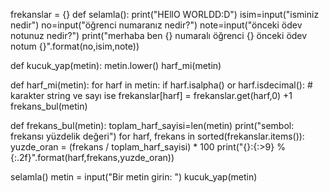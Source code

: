 frekanslar = {}
def selamla():
    print("HEllO WORLDD:D")
    isim=input("isminiz nedir")
    no=input("öğrenci numaranız nedir?")
    note=input("önceki ödev notunuz nedir?")
    print("merhaba ben {} numaralı öğrenci {} önceki ödev notum {}".format(no,isim,note))
    
    
def kucuk_yap(metin):
    metin.lower()
    harf_mi(metin)
    
def harf_mi(metin):
    for harf in metin:
        if harf.isalpha() or harf.isdecimal(): # karakter string ve sayı ise 
            frekanslar[harf] = frekanslar.get(harf,0) +1
    frekans_bul(metin) 
           
def frekans_bul(metin):
    toplam_harf_sayisi=len(metin)
    print("sembol: frekansı yüzdelik değeri")
    for harf, frekans in sorted(frekanslar.items()):
        yuzde_oran = (frekans / toplam_harf_sayisi) * 100
        print("{}:{:>9}          %{:.2f}".format(harf,frekans,yuzde_oran))
        
selamla()
metin = input("Bir metin girin: ")
kucuk_yap(metin) 
